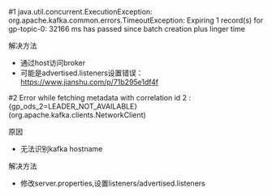 #1 java.util.concurrent.ExecutionException: org.apache.kafka.common.errors.TimeoutException: Expiring 1 record(s) for gp-topic-0: 32166 ms has passed since batch creation plus linger time

解决方法

* 通过host访问broker
* 可能是advertised.listeners设置错误：https://www.jianshu.com/p/71b295e1df4f

#2 Error while fetching metadata with correlation id 2 : {gp_ods_2=LEADER_NOT_AVAILABLE} (org.apache.kafka.clients.NetworkClient)

原因

* 无法识别kafka hostname

解决方法

* 修改server.properties,设置listeners/advertised.listeners
